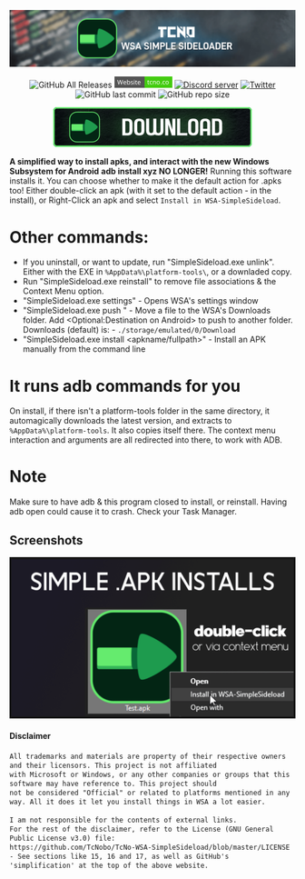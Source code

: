 <p align="center">
  <a href="https://tcno.co/">
    <img src="/other/img/Banner.png"></a>
</p>
<p align="center">
  <img alt="GitHub All Releases" src="https://img.shields.io/github/downloads/TcNobo/TcNo-WSA-SimpleSideload/total?logo=GitHub&style=flat-square">
  <a href="https://tcno.co/">
    <img alt="Website" src="/other/img/web.svg" height=20"></a>
  <a href="https://s.tcno.co/AccSwitcherDiscord">
    <img alt="Discord server" src="https://img.shields.io/discord/217649733915770880?label=Discord&logo=discord&style=flat-square"></a>
  <a href="https://twitter.com/TcNobo">
    <img alt="Twitter" src="https://img.shields.io/twitter/follow/TcNobo?label=Follow%20%40TcNobo&logo=Twitter&style=flat-square"></a>
  <img alt="GitHub last commit" src="https://img.shields.io/github/last-commit/TcNobo/TcNo-WSA-SimpleSideload?logo=GitHub&style=flat-square">
  <img alt="GitHub repo size" src="https://img.shields.io/github/repo-size/TcNobo/TcNo-WSA-SimpleSideload?logo=GitHub&style=flat-square">
</p>
                                                                                                                                  
<p align="center"><a target="_blank" href="https://github.com/TcNobo/TcNo-WSA-SimpleSideload/releases/latest">
  <img alt="Download latest" src="/other/img/Download.png" height=70"></a>
</p>
 
**A simplified way to install apks, and interact with the new Windows Subsystem for Android**
**adb install xyz NO LONGER!** Running this software installs it. You can choose whether to make it the default action for .apks too!
Either double-click an apk (with it set to the default action - in the install), or Right-Click an apk and select `Install in WSA-SimpleSideload`.

# Other commands:
-  If you uninstall, or want to update, run "SimpleSideload.exe unlink". Either with the EXE in `%AppData%\platform-tools\`, or a downladed copy.
-  Run "SimpleSideload.exe reinstall" to remove file associations & the Context Menu option.
-  "SimpleSideload.exe settings" - Opens WSA's settings window
-  "SimpleSideload.exe push <File>" - Move a file to the WSA's Downloads folder. Add <Optional:Destination on Android> to push to another folder. Downloads (default) is: -  `./storage/emulated/0/Download`
-  "SimpleSideload.exe install <apkname/fullpath>" - Install an APK manually from the command line

# It runs adb commands for you
On install, if there isn't a platform-tools folder in the same directory, it automagically downloads the latest version, and extracts to `%AppData%\platform-tools`. It also copies itself there.
 The context menu interaction and arguments are all redirected into there, to work with ADB.
 
# Note
Make sure to have adb & this program closed to install, or reinstall. Having adb open could cause it to crash. Check your Task Manager.

## Screenshots

<p>
  <img alt="Main screenshot" src="/other/img/Image.png" width=773">
</p>

#### Disclaimer

```
All trademarks and materials are property of their respective owners and their licensors. This project is not affiliated
with Microsoft or Windows, or any other companies or groups that this software may have reference to. This project should
not be considered "Official" or related to platforms mentioned in any way. All it does it let you install things in WSA a lot easier.

I am not responsible for the contents of external links.
For the rest of the disclaimer, refer to the License (GNU General Public License v3.0) file:
https://github.com/TcNobo/TcNo-WSA-SimpleSideload/blob/master/LICENSE - See sections like 15, 16 and 17, as well as GitHub's
'simplification' at the top of the above website.
```

